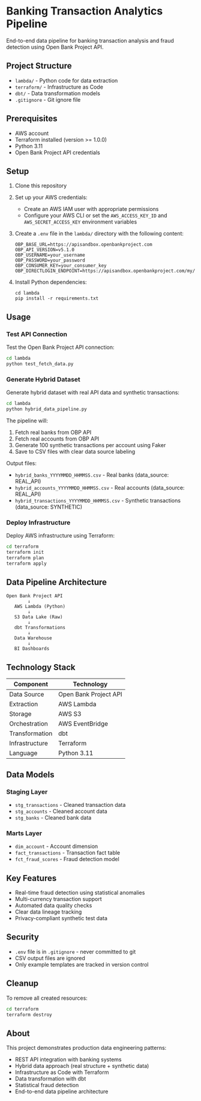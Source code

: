 # Banking Transaction Analytics Pipeline

End-to-end data pipeline for banking transaction analysis and fraud detection using Open Bank Project API.

## Project Structure

* `lambda/` - Python code for data extraction
* `terraform/` - Infrastructure as Code
* `dbt/` - Data transformation models
* `.gitignore` - Git ignore file

## Prerequisites

* AWS account
* Terraform installed (version >= 1.0.0)
* Python 3.11
* Open Bank Project API credentials

## Setup

1. Clone this repository

2. Set up your AWS credentials:
   * Create an AWS IAM user with appropriate permissions
   * Configure your AWS CLI or set the `AWS_ACCESS_KEY_ID` and `AWS_SECRET_ACCESS_KEY` environment variables

3. Create a `.env` file in the `lambda/` directory with the following content:
   ```
   OBP_BASE_URL=https://apisandbox.openbankproject.com
   OBP_API_VERSION=v5.1.0
   OBP_USERNAME=your_username
   OBP_PASSWORD=your_password
   OBP_CONSUMER_KEY=your_consumer_key
   OBP_DIRECTLOGIN_ENDPOINT=https://apisandbox.openbankproject.com/my/logins/direct
   ```

4. Install Python dependencies:
   ```
   cd lambda
   pip install -r requirements.txt
   ```

## Usage

### Test API Connection

Test the Open Bank Project API connection:

```bash
cd lambda
python test_fetch_data.py
```

### Generate Hybrid Dataset

Generate hybrid dataset with real API data and synthetic transactions:

```bash
cd lambda
python hybrid_data_pipeline.py
```

The pipeline will:
1. Fetch real banks from OBP API
2. Fetch real accounts from OBP API
3. Generate 100 synthetic transactions per account using Faker
4. Save to CSV files with clear data source labeling

Output files:
* `hybrid_banks_YYYYMMDD_HHMMSS.csv` - Real banks (data_source: REAL_API)
* `hybrid_accounts_YYYYMMDD_HHMMSS.csv` - Real accounts (data_source: REAL_API)
* `hybrid_transactions_YYYYMMDD_HHMMSS.csv` - Synthetic transactions (data_source: SYNTHETIC)

### Deploy Infrastructure

Deploy AWS infrastructure using Terraform:

```bash
cd terraform
terraform init
terraform plan
terraform apply
```

## Data Pipeline Architecture

```
Open Bank Project API
        ↓
   AWS Lambda (Python)
        ↓
   S3 Data Lake (Raw)
        ↓
   dbt Transformations
        ↓
   Data Warehouse
        ↓
   BI Dashboards
```

## Technology Stack

| Component | Technology |
|-----------|------------|
| Data Source | Open Bank Project API |
| Extraction | AWS Lambda |
| Storage | AWS S3 |
| Orchestration | AWS EventBridge |
| Transformation | dbt |
| Infrastructure | Terraform |
| Language | Python 3.11 |

## Data Models

### Staging Layer
* `stg_transactions` - Cleaned transaction data
* `stg_accounts` - Cleaned account data
* `stg_banks` - Cleaned bank data

### Marts Layer
* `dim_account` - Account dimension
* `fact_transactions` - Transaction fact table
* `fct_fraud_scores` - Fraud detection model

## Key Features

* Real-time fraud detection using statistical anomalies
* Multi-currency transaction support
* Automated data quality checks
* Clear data lineage tracking
* Privacy-compliant synthetic test data

## Security

* `.env` file is in `.gitignore` - never committed to git
* CSV output files are ignored
* Only example templates are tracked in version control

## Cleanup

To remove all created resources:

```bash
cd terraform
terraform destroy
```

## About

This project demonstrates production data engineering patterns:
* REST API integration with banking systems
* Hybrid data approach (real structure + synthetic data)
* Infrastructure as Code with Terraform
* Data transformation with dbt
* Statistical fraud detection
* End-to-end data pipeline architecture

